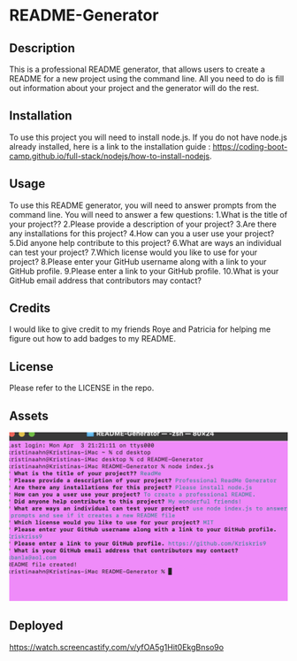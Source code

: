 # README-Generator
## Description

This is a professional README generator, that allows users to create a README for a new project using the command line. All you need to do is fill out information about your project and the generator will do the rest. 
## Installation

To use this project you will need to install node.js. If you do not have node.js already installed, here is a link to the installation guide : https://coding-boot-camp.github.io/full-stack/nodejs/how-to-install-nodejs.

## Usage

To use this README generator, you will need to answer prompts from the command line. You will need to answer a few questions:
1.What is the title of your project?? 
2.Please provide a description of your project?
3.Are there any installations for this project?
4.How can you a user use your project?
5.Did anyone help contribute to this project?
6.What are ways an individual can test your project?
7.Which license would you like to use for your project? 
8.Please enter your GitHub username along with a link to your GitHub profile. 
9.Please enter a link to your GitHub profile.
10.What is your GitHub email address that contributors may contact? 
## Credits

I would like to give credit to my friends Roye and Patricia for helping me figure out how to add badges to my README.
## License

Please refer to the LICENSE in the repo.

## Assets
![alt](./assets/Screenshot%202023-04-03%20at%209.38.28%20PM.png)


## Deployed 

https://watch.screencastify.com/v/yfOA5g1Hit0EkgBnso9o

